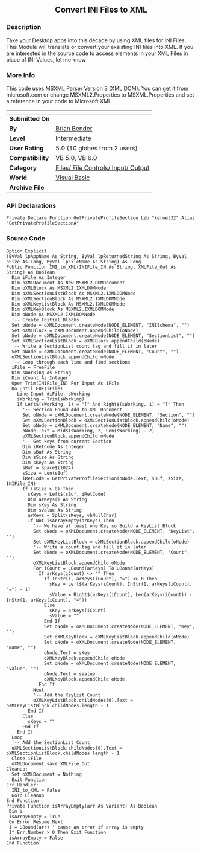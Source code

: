 ﻿<div align="center">

## Convert INI Files to XML


</div>

### Description

Take your Desktop apps into this decade by using XML files for INI Files. This Module will translate or convert your exsisting INI files into XML. If you are interested in the source code to access elements in your XML Files in place of INI Values, let me know
 
### More Info
 
This code uses MSXML Parser Version 3 (XML DOM). You can get it from microsoft.com or change MSXML2.Properties to MSXML.Properties and set a reference in your code to Microsoft XML


<span>             |<span>
---                |---
**Submitted On**   |
**By**             |[Brian Bender](https://github.com/Planet-Source-Code/PSCIndex/blob/master/ByAuthor/brian-bender.md)
**Level**          |Intermediate
**User Rating**    |5.0 (10 globes from 2 users)
**Compatibility**  |VB 5\.0, VB 6\.0
**Category**       |[Files/ File Controls/ Input/ Output](https://github.com/Planet-Source-Code/PSCIndex/blob/master/ByCategory/files-file-controls-input-output__1-3.md)
**World**          |[Visual Basic](https://github.com/Planet-Source-Code/PSCIndex/blob/master/ByWorld/visual-basic.md)
**Archive File**   |[](https://github.com/Planet-Source-Code/brian-bender-convert-ini-files-to-xml__1-15076/archive/master.zip)

### API Declarations

```
Private Declare Function GetPrivateProfileSection Lib "kernel32" Alias "GetPrivateProfileSectionA"
```


### Source Code

```
Option Explicit
(ByVal lpAppName As String, ByVal lpReturnedString As String, ByVal nSize As Long, ByVal lpFileName As String) As Long
Public Function INI_to_XML(INIFile_IN As String, XMLFile_Out As String) As Boolean
  Dim iFile As Integer
  Dim oXMLDocument As New MSXML2.DOMDocument
  Dim oXMLBlock As MSXML2.IXMLDOMNode
  Dim oXMLSectionListBlock As MSXML2.IXMLDOMNode
  Dim oXMLSectionBlock As MSXML2.IXMLDOMNode
  Dim oXMLKeyListBlock As MSXML2.IXMLDOMNode
  Dim oXMLKeyBlock As MSXML2.IXMLDOMNode
  Dim oNode As MSXML2.IXMLDOMNode
  '-- Create Initial Blocks
  Set oNode = oXMLDocument.createNode(NODE_ELEMENT, "INISchema", "")
  Set oXMLBlock = oXMLDocument.appendChild(oNode)
  Set oNode = oXMLDocument.createNode(NODE_ELEMENT, "SectionList", "")
  Set oXMLSectionListBlock = oXMLBlock.appendChild(oNode)
  '-- Write a SectionList count tag and fill it in later
  Set oNode = oXMLDocument.createNode(NODE_ELEMENT, "Count", "")
  oXMLSectionListBlock.appendChild oNode
  '-- Loop through each line and find sections
  iFile = FreeFile
  Dim sWorking As String
  Dim iCount As Integer
  Open Trim(INIFile_IN) For Input As iFile
  Do Until EOF(iFile)
    Line Input #iFile, sWorking
    sWorking = Trim(sWorking)
    If Left$(sWorking, 1) = "[" And Right$(sWorking, 1) = "]" Then
      '-- Section Found Add to XML Document
      Set oNode = oXMLDocument.createNode(NODE_ELEMENT, "Section", "")
      Set oXMLSectionBlock = oXMLSectionListBlock.appendChild(oNode)
      Set oNode = oXMLDocument.createNode(NODE_ELEMENT, "Name", "")
      oNode.Text = Mid$(sWorking, 2, Len(sWorking) - 2)
      oXMLSectionBlock.appendChild oNode
      '-- Get keys from current Section
      Dim iRetCode As Integer
      Dim sBuf As String
      Dim sSize As String
      Dim sKeys As String
      sBuf = Space$(1024)
      sSize = Len(sBuf)
      iRetCode = GetPrivateProfileSection(oNode.Text, sBuf, sSize, INIFile_IN)
      If (sSize > 0) Then
        sKeys = Left$(sBuf, iRetCode)
        Dim arKeys() As String
        Dim sKey As String
        Dim sValue As String
        arKeys = Split(sKeys, vbNullChar)
        If Not isArrayEmpty(arKeys) Then
          '-- We have at least one Key so Build a KeyList Block
          Set oNode = oXMLDocument.createNode(NODE_ELEMENT, "KeyList", "")
          Set oXMLKeyListBlock = oXMLSectionBlock.appendChild(oNode)
          '-- Write a count tag and fill it in later
          Set oNode = oXMLDocument.createNode(NODE_ELEMENT, "Count", "")
          oXMLKeyListBlock.appendChild oNode
          For iCount = LBound(arKeys) To UBound(arKeys)
            If arKeys(iCount) <> "" Then
              If InStr(1, arKeys(iCount), "=") <> 0 Then
                sKey = Left$(arKeys(iCount), InStr(1, arKeys(iCount), "=") - 1)
                sValue = Right$(arKeys(iCount), Len(arKeys(iCount)) - InStr(1, arKeys(iCount), "="))
              Else
                sKey = arKeys(iCount)
                sValue = ""
              End If
              Set oNode = oXMLDocument.createNode(NODE_ELEMENT, "Key", "")
              Set oXMLKeyBlock = oXMLKeyListBlock.appendChild(oNode)
              Set oNode = oXMLDocument.createNode(NODE_ELEMENT, "Name", "")
              oNode.Text = sKey
              oXMLKeyBlock.appendChild oNode
              Set oNode = oXMLDocument.createNode(NODE_ELEMENT, "Value", "")
              oNode.Text = sValue
              oXMLKeyBlock.appendChild oNode
            End If
          Next
          '-- Add the KeyList Count
          oXMLKeyListBlock.childNodes(0).Text = oXMLKeyListBlock.childNodes.length - 1
        End If
      Else
        sKeys = ""
      End If
    End If
  Loop
  '-- Add the SectionList Count
  oXMLSectionListBlock.childNodes(0).Text = oXMLSectionListBlock.childNodes.length - 1
  Close iFile
  oXMLDocument.save XMLFile_Out
Cleanup:
  Set oXMLDocument = Nothing
  Exit Function
Err_Handler:
  INI_to_XML = False
  GoTo Cleanup
End Function
Private Function isArrayEmpty(arr As Variant) As Boolean
 Dim i
 isArrayEmpty = True
 On Error Resume Next
 i = UBound(arr) ' cause an error if array is empty
 If Err.Number > 0 Then Exit Function
 isArrayEmpty = False
End Function
```

